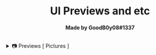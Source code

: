 <!-- hello bloodball, i hope u will accept that, fell free to redact readme. -->
<h1 align="center">UI Previews and etc</h1>

<p align="center">
  <b>Made by GoodB0y08#1337</b></br>
</p>

<br />


<details>
<summary>📷 Previews [ Pictures ]</summary>
<br />

## ➤ Wally's UI Library
Wally V2 ➤ 

<img src="https://i.gyazo.com/47a26fdcae696aed7ff00b01af6cba2a.png" alt="Demo" width="231" />

Wally V3 ➤ 

<img src="https://i.gyazo.com/47ad8d3999dc1363add5633e89daa497.png" alt="Demo" width="231" />

## ➤ Others UI Library
Zypher UI Library ➤ 

<img src="https://gyazo.com/30cf303a47955d1ec57e8fab29b11537.png" alt="Demo" width="500" />

Venyx UI Library ➤ 

<img src="https://gyazo.com/2904b6813375b62e0dcae79d10e895e9.png" alt="Demo" width="500" />

Material UI Library ➤ 

<img src="https://gyazo.com/58a0c6788f4fd24028bd2aafb295eeeb.png" alt="Demo" width="500" />

Bacon UI Library ➤ 

<img src="https://gyazo.com/463965b25d6cdcb7905453cfbd3b7a53.png" alt="Demo" width="300" />

Coasting UI Library ➤ 

<img src="https://gyazo.com/f6e0831e54f23edb791c7eca1baa07d3.png" alt="Demo" width="500" />

Senpai UI Library [cool] ➤ 

<img src="https://gyazo.com/d796629b479d9cdb18852667a29f3911.png" alt="Demo" width="300" />
